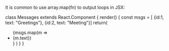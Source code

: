 It is common to use array.map(fn) to output loops in JSX:

class Messages extends React.Component {
render() {
const msgs = [ {id:1, text: "Greetings"},
{id:2, text: "Meeting"}]
return(
<ul> {msgs.map(m => <li>{m.text})</li>}
)
}
}
